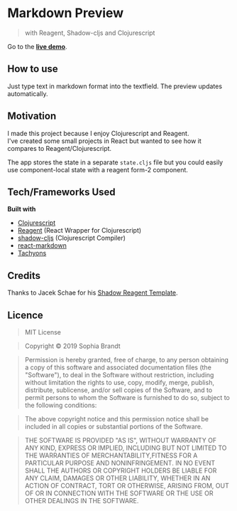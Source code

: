 # Markdown Preview

> with Reagent, Shadow-cljs and Clojurescript

Go to the **[live demo](https://markdown-preview-reagent.firebaseapp.com/)**.

## How to use

Just type text in markdown format into the textfield. The preview updates automatically.

## Motivation

I made this project because I enjoy Clojurescript and Reagent.  
I've created some small projects in React but wanted to see how it compares to Reagent/Clojurescript.

The app stores the state in a separate `state.cljs` file but you could easily use component-local state with a reagent form-2 component.

## Tech/Frameworks Used

**Built with**

- [Clojurescript](https://clojurescript.org/)
- [Reagent](https://reagent-project.github.io/) (React Wrapper for Clojurescript)
- [shadow-cljs](http://shadow-cljs.org/) (Clojurescript Compiler)
- [react-markdown](https://github.com/rexxars/react-markdown)
- [Tachyons](http://tachyons.io/)

## Credits

Thanks to Jacek Schae for his [Shadow Reagent Template](https://github.com/jacekschae/shadow-reagent).

## Licence

> MIT License

> Copyright © 2019 Sophia Brandt

> Permission is hereby granted, free of charge, to any person obtaining a copy of this software and associated documentation files (the "Software"), to deal in the Software without restriction, including without limitation the rights to use, copy, modify, merge, publish, distribute, sublicense, and/or sell copies of the Software, and to permit persons to whom the Software is furnished to do so, subject to the following conditions:

> The above copyright notice and this permission notice shall be included in all copies or substantial portions of the Software.

> THE SOFTWARE IS PROVIDED "AS IS", WITHOUT WARRANTY OF ANY KIND, EXPRESS OR IMPLIED, INCLUDING BUT NOT LIMITED TO THE WARRANTIES OF MERCHANTABILITY,FITNESS FOR A PARTICULAR PURPOSE AND NONINFRINGEMENT. IN NO EVENT SHALL THE AUTHORS OR COPYRIGHT HOLDERS BE LIABLE FOR ANY CLAIM, DAMAGES OR OTHER LIABILITY, WHETHER IN AN ACTION OF CONTRACT, TORT OR OTHERWISE, ARISING FROM, OUT OF OR IN CONNECTION WITH THE SOFTWARE OR THE USE OR OTHER DEALINGS IN THE SOFTWARE.
